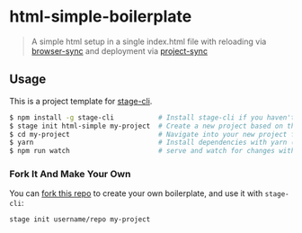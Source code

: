 # html-simple-boilerplate

> A simple html setup in a single index.html file with reloading via [browser-sync](https://www.npmjs.com/package/browser-sync) and deployment via [project-sync](https://www.npmjs.com/package/project-sync)

## Usage

This is a project template for [stage-cli](https://github.com/steven-klein/stage-cli).

``` bash
$ npm install -g stage-cli           # Install stage-cli if you haven't already
$ stage init html-simple my-project  # Create a new project based on this template
$ cd my-project                      # Navigate into your new project folder
$ yarn                               # Install dependencies with yarn (npm install - if you don't use yarn)
$ npm run watch                      # serve and watch for changes with browsersync
```

### Fork It And Make Your Own

You can [fork this repo](https://help.github.com/articles/fork-a-repo/) to create your own boilerplate, and use it with `stage-cli`:

``` bash
stage init username/repo my-project
```
